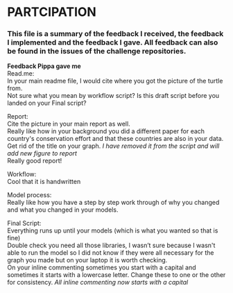 # PARTCIPATION
### This file is a summary of the feedback I received, the feedback I implemented and the feedback I gave. All feedback can also be found in the issues of the challenge repositories.

**Feedback Pippa gave me**   
Read.me:   
In your main readme file, I would cite where you got the picture of the turtle from.   
Not sure what you mean by workflow script? Is this draft script before you landed on your Final script?    

Report:   
Cite the picture in your main report as well.   
Really like how in your background you did a different paper for each country's conservation effort and that these countries are also in your data.   
Get rid of the title on your graph. *I have removed it from the script and will add new figure to report*   
Really good report!    

Workflow:   
Cool that it is handwritten   

Model process:   
Really like how you have a step by step work through of why you changed and what you changed in your models.   

Final Script:   
Everything runs up until your models (which is what you wanted so that is fine)   
Double check you need all those libraries, I wasn’t sure because I wasn't able to run the model so I did not know if they were all necessary for the graph you made but on your laptop it is worth checking.   
On your inline commenting sometimes you start with a capital and sometimes it starts with a lowercase letter. Change these to one or the other for consistency. 
*All inline commenting now starts with a capital*    

